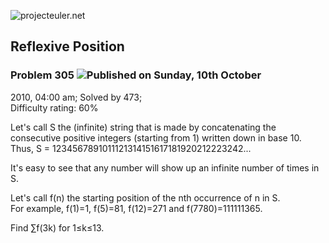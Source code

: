 ![projecteuler.net](images/print_page_logo.png)

## Reflexive Position

### Problem 305 ![](images/icon_info.png)Published on Sunday, 10th October
2010, 04:00 am; Solved by 473;  
Difficulty rating: 60%

Let's call S the (infinite) string that is made by concatenating the
consecutive positive integers (starting from 1) written down in base 10.  
Thus, S = 1234567891011121314151617181920212223242...

It's easy to see that any number will show up an infinite number of times in
S.

Let's call f(n) the starting position of the nth occurrence of n in S.  
For example, f(1)=1, f(5)=81, f(12)=271 and f(7780)=111111365.

Find ∑f(3k) for 1≤k≤13.

  
  

